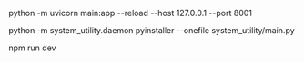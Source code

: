 python -m uvicorn main:app --reload --host 127.0.0.1 --port 8001

python -m system_utility.daemon
pyinstaller --onefile system_utility/main.py

npm run dev
